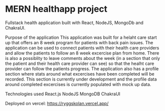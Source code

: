 # MERN healthapp project

Fullstack health application built with React, NodeJS, MongoDb and ChakraUI.

Purpose of the application
This application was built for a helaht care start up that offers an 8 week program for patients with back pain issues. The application can be used to connect patients with their health care providers and allow the patients to follow an 8 week excercise plan from home. There is also a possiblity to leave comments about the week (in a section that only the patient and their health care provider can see) so that the healht care provider can follow the patients progress. The application also has a profile section where stats around what excercises have been completed will be recorded. This section is currently under development and the profile data around completed excercises is currently populated with mock up data.

Technologies used
React.js
NodeJS
MongoDB
ChakraUI

Deployed on vercel:
https://ryggskolan.vercel.app/


